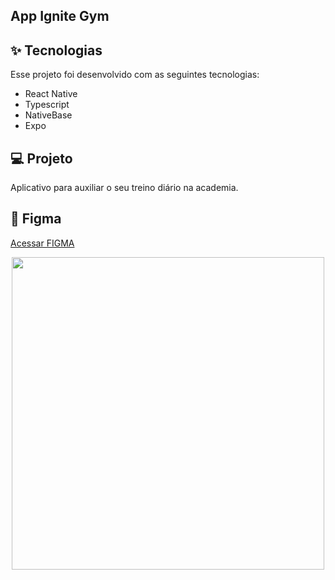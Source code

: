 ## App Ignite Gym

## ✨ Tecnologias
Esse projeto foi desenvolvido com as seguintes tecnologias:

- React Native
- Typescript
- NativeBase
- Expo

## 💻 Projeto
Aplicativo para auxiliar o seu treino diário na academia.

## 🎨 Figma

<a href="https://www.figma.com/community/file/1163926136397847279" target="_blank">Acessar FIGMA</a>

<p style="text-align: center">
<img src="https://github.com/renamcomn/app-ignite-gym/assets/26748562/f51b4d45-b45d-4d94-aca4-5c3c50667394" width="500px" />
</p>
